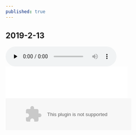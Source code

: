 ```yaml
---
published: true
---
```

## 2019-2-13
<audio id="audio" controls="" preload="none">
<source id="mp3" src="http://m10.music.126.net/20190708204537/5401bacb594090b5531e3f40c1068c76/ymusic/7f3a/deb0/f27e/164eaf3a5de9fc98e200ed36fad4f08c.mp3"></audio>

<iframe frameborder="no" border="0" marginwidth="0" marginheight="0" width=330 height=86 src="//music.163.com/outchain/player?type=2&id=86381&auto=1&height=66"></iframe>
<embed src="//music.163.com/style/swf/widget.swf?sid=86381&type=2&auto=1&width=320&height=66" width="340" height="86"  allowNetworking="all"></embed>
	  
